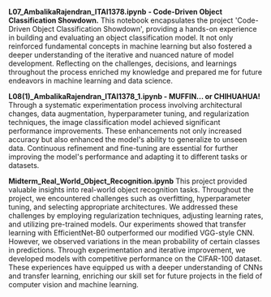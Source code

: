 **L07_AmbalikaRajendran_ITAI1378.ipynb** **- Code-Driven Object Classification Showdown.**
This notebook encapsulates the project 'Code-Driven Object Classification Showdown', providing a hands-on experience in building and evaluating an object classification model. It not only reinforced fundamental concepts in machine learning but also fostered a deeper understanding of the iterative and nuanced nature of model development. Reflecting on the challenges, decisions, and learnings throughout the process enriched my knowledge and prepared me for future endeavors in machine learning and data science.

**L08(1)_AmbalikaRajendran_ITAI1378_1.ipynb - MUFFIN... or CHIHUAHUA!**
Through a systematic experimentation process involving architectural changes, data augmentation, hyperparameter tuning, and regularization techniques, the image classification model achieved significant performance improvements. These enhancements not only increased accuracy but also enhanced the model's ability to generalize to unseen data. Continuous refinement and fine-tuning are essential for further improving the model's performance and adapting it to different tasks or datasets.

**Midterm_Real_World_Object_Recognition.ipynb**
This project provided valuable insights into real-world object recognition tasks. Throughout the project, we encountered challenges such as overfitting, hyperparameter tuning, and selecting appropriate architectures. We addressed these challenges by employing regularization techniques, adjusting learning rates, and utilizing pre-trained models. Our experiments showed that transfer learning with EfficientNet-B0 outperformed our modified VGG-style CNN. However, we observed variations in the mean probability of certain classes in predictions. Through experimentation and iterative improvement, we developed models with competitive performance on the CIFAR-100 dataset. These experiences have equipped us with a deeper understanding of CNNs and transfer learning, enriching our skill set for future projects in the field of computer vision and machine learning.
